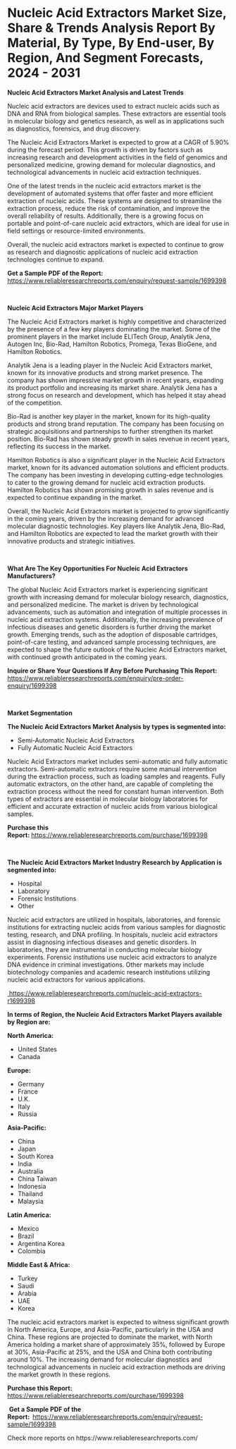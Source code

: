 <p><h1>Nucleic Acid Extractors Market Size, Share & Trends Analysis Report By Material, By Type, By End-user, By Region, And Segment Forecasts, 2024 - 2031</h1></p><p><strong>Nucleic Acid Extractors Market Analysis and Latest Trends</strong></p>
<p><p>Nucleic acid extractors are devices used to extract nucleic acids such as DNA and RNA from biological samples. These extractors are essential tools in molecular biology and genetics research, as well as in applications such as diagnostics, forensics, and drug discovery.</p><p>The Nucleic Acid Extractors Market is expected to grow at a CAGR of 5.90% during the forecast period. This growth is driven by factors such as increasing research and development activities in the field of genomics and personalized medicine, growing demand for molecular diagnostics, and technological advancements in nucleic acid extraction techniques.</p><p>One of the latest trends in the nucleic acid extractors market is the development of automated systems that offer faster and more efficient extraction of nucleic acids. These systems are designed to streamline the extraction process, reduce the risk of contamination, and improve the overall reliability of results. Additionally, there is a growing focus on portable and point-of-care nucleic acid extractors, which are ideal for use in field settings or resource-limited environments.</p><p>Overall, the nucleic acid extractors market is expected to continue to grow as research and diagnostic applications of nucleic acid extraction technologies continue to expand.</p></p>
<p><strong>Get a Sample PDF of the Report:&nbsp;</strong> <a href="https://www.reliableresearchreports.com/enquiry/request-sample/1699398">https://www.reliableresearchreports.com/enquiry/request-sample/1699398</a></p>
<p>&nbsp;</p>
<p><strong>Nucleic Acid Extractors Major Market Players</strong></p>
<p><p>The Nucleic Acid Extractors market is highly competitive and characterized by the presence of a few key players dominating the market. Some of the prominent players in the market include ELITech Group, Analytik Jena, Autogen Inc, Bio-Rad, Hamilton Robotics, Promega, Texas BioGene, and Hamilton Robotics.</p><p>Analytik Jena is a leading player in the Nucleic Acid Extractors market, known for its innovative products and strong market presence. The company has shown impressive market growth in recent years, expanding its product portfolio and increasing its market share. Analytik Jena has a strong focus on research and development, which has helped it stay ahead of the competition.</p><p>Bio-Rad is another key player in the market, known for its high-quality products and strong brand reputation. The company has been focusing on strategic acquisitions and partnerships to further strengthen its market position. Bio-Rad has shown steady growth in sales revenue in recent years, reflecting its success in the market.</p><p>Hamilton Robotics is also a significant player in the Nucleic Acid Extractors market, known for its advanced automation solutions and efficient products. The company has been investing in developing cutting-edge technologies to cater to the growing demand for nucleic acid extraction products. Hamilton Robotics has shown promising growth in sales revenue and is expected to continue expanding in the market.</p><p>Overall, the Nucleic Acid Extractors market is projected to grow significantly in the coming years, driven by the increasing demand for advanced molecular diagnostic technologies. Key players like Analytik Jena, Bio-Rad, and Hamilton Robotics are expected to lead the market growth with their innovative products and strategic initiatives.</p></p>
<p>&nbsp;</p>
<p><strong>What Are The Key Opportunities For Nucleic Acid Extractors Manufacturers?</strong></p>
<p><p>The global Nucleic Acid Extractors market is experiencing significant growth with increasing demand for molecular biology research, diagnostics, and personalized medicine. The market is driven by technological advancements, such as automation and integration of multiple processes in nucleic acid extraction systems. Additionally, the increasing prevalence of infectious diseases and genetic disorders is further driving the market growth. Emerging trends, such as the adoption of disposable cartridges, point-of-care testing, and advanced sample processing techniques, are expected to shape the future outlook of the Nucleic Acid Extractors market, with continued growth anticipated in the coming years.</p></p>
<p><strong>Inquire or Share Your Questions If Any Before Purchasing This Report:</strong> <a href="https://www.reliableresearchreports.com/enquiry/pre-order-enquiry/1699398">https://www.reliableresearchreports.com/enquiry/pre-order-enquiry/1699398</a></p>
<p>&nbsp;</p>
<p><strong>Market Segmentation</strong></p>
<p><strong>The Nucleic Acid Extractors Market Analysis by types is segmented into:</strong></p>
<p><ul><li>Semi-Automatic Nucleic Acid Extractors</li><li>Fully Automatic Nucleic Acid Extractors</li></ul></p>
<p><p>Nucleic Acid Extractors market includes semi-automatic and fully automatic extractors. Semi-automatic extractors require some manual intervention during the extraction process, such as loading samples and reagents. Fully automatic extractors, on the other hand, are capable of completing the extraction process without the need for constant human intervention. Both types of extractors are essential in molecular biology laboratories for efficient and accurate extraction of nucleic acids from various biological samples.</p></p>
<p><strong>Purchase this Report:&nbsp;</strong><a href="https://www.reliableresearchreports.com/purchase/1699398">https://www.reliableresearchreports.com/purchase/1699398</a></p>
<p>&nbsp;</p>
<p><strong>The Nucleic Acid Extractors Market Industry Research by Application is segmented into:</strong></p>
<p><ul><li>Hospital</li><li>Laboratory</li><li>Forensic Institutions</li><li>Other</li></ul></p>
<p><p>Nucleic acid extractors are utilized in hospitals, laboratories, and forensic institutions for extracting nucleic acids from various samples for diagnostic testing, research, and DNA profiling. In hospitals, nucleic acid extractors assist in diagnosing infectious diseases and genetic disorders. In laboratories, they are instrumental in conducting molecular biology experiments. Forensic institutions use nucleic acid extractors to analyze DNA evidence in criminal investigations. Other markets may include biotechnology companies and academic research institutions utilizing nucleic acid extractors for various applications.</p></p>
<p><a href="https://www.reliableresearchreports.com/nucleic-acid-extractors-r1699398">&nbsp;https://www.reliableresearchreports.com/nucleic-acid-extractors-r1699398</a></p>
<p><strong>In terms of Region, the Nucleic Acid Extractors Market Players available by Region are:</strong></p>
<p>
    <p> <strong> North America: </strong>
        <ul>
            <li>United States</li>
            <li>Canada</li>
        </ul>
        </p> 
    <p> <strong> Europe: </strong>
        <ul>
            <li>Germany</li>
            <li>France</li>
            <li>U.K.</li>
            <li>Italy</li>
            <li>Russia</li>
        </ul>
        </p> 
    <p> <strong> Asia-Pacific: </strong>
        <ul>
            <li>China</li>
            <li>Japan</li>
            <li>South Korea</li>
            <li>India</li>
            <li>Australia</li>
            <li>China Taiwan</li>
            <li>Indonesia</li>
            <li>Thailand</li>
            <li>Malaysia</li>
        </ul>
        </p> 
    <p> <strong> Latin America: </strong>
        <ul>
            <li>Mexico</li>
            <li>Brazil</li>
            <li>Argentina Korea</li>
            <li>Colombia</li>
        </ul>
        </p> 
    <p> <strong> Middle East & Africa: </strong>
        <ul>
            <li>Turkey</li>
            <li>Saudi</li>
            <li>Arabia</li>
            <li>UAE</li>
            <li>Korea</li>
        </ul>
    </p>
    </p>
<p><p>The nucleic acid extractors market is expected to witness significant growth in North America, Europe, and Asia-Pacific, particularly in the USA and China. These regions are projected to dominate the market, with North America holding a market share of approximately 35%, followed by Europe at 30%, Asia-Pacific at 25%, and the USA and China both contributing around 10%. The increasing demand for molecular diagnostics and technological advancements in nucleic acid extraction methods are driving the market growth in these regions.</p></p>
<p><strong>Purchase this Report: </strong><a href="https://www.reliableresearchreports.com/purchase/1699398">https://www.reliableresearchreports.com/purchase/1699398</a></p>
<p>&nbsp;<strong>Get a Sample PDF of the Report:&nbsp;&nbsp;</strong><a href="https://www.reliableresearchreports.com/enquiry/request-sample/1699398">https://www.reliableresearchreports.com/enquiry/request-sample/1699398</a></p>
<p><strong></strong></p>
<p>Check more reports on https://www.reliableresearchreports.com/</p>